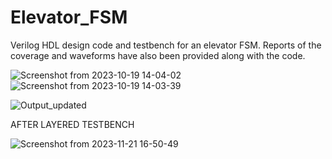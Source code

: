 # Elevator_FSM
Verilog HDL design code and testbench for an elevator FSM. Reports of the coverage and waveforms have also been provided along with the code. 

![Screenshot from 2023-10-19 14-04-02](https://github.com/adharsh10/Elevator_FSM/assets/93504705/a38192a8-998c-4f3d-8531-f2413a51bdd0)
![Screenshot from 2023-10-19 14-03-39](https://github.com/adharsh10/Elevator_FSM/assets/93504705/3e48d7c5-21e3-4d09-9c65-58801f1676a9)

![Output_updated](https://github.com/adharsh10/Elevator_FSM/assets/93504705/71cb21e8-defe-4d42-926b-52c32ac51fbd)


AFTER LAYERED TESTBENCH

![Screenshot from 2023-11-21 16-50-49](https://github.com/adharsh10/Elevator_FSM/assets/93504705/189b455b-2762-4014-a6b5-76275992944a)
